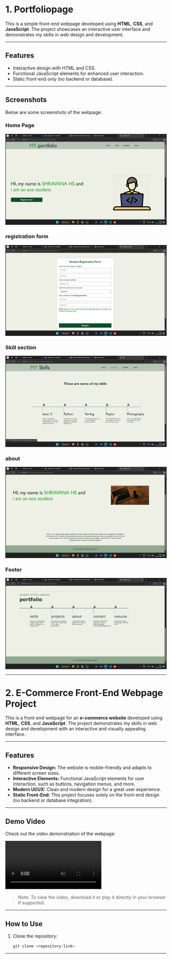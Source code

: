# 1. Portfoliopage

This is a simple front-end webpage developed using **HTML**, **CSS**, and **JavaScript**. The project showcases an interactive user interface and demonstrates my skills in web design and development.

---

## Features
- Interactive design with HTML and CSS.
- Functional JavaScript elements for enhanced user interaction.
- Static front-end only (no backend or database).

---

## Screenshots
Below are some screenshots of the webpage:

### Home Page
![Home Page](./screenshotsofpage/Screenshot%202024-11-24%20084040.png)

### registration form
![Section 1](./screenshotsofpage/Screenshot%202024-11-24%20084056.png)

### Skill section
![Section 2](./screenshotsofpage/Screenshot%202024-11-24%20084202.png)

### about
![Section 3](./screenshotsofpage/Screenshot%202024-11-24%20084229.png)

### Footer
![Footer](./screenshotsofpage/Screenshot%202024-11-24%20084243.png)

---
# 2. E-Commerce Front-End Webpage Project

This is a front-end webpage for an **e-commerce website** developed using **HTML**, **CSS**, and **JavaScript**. The project demonstrates my skills in web design and development with an interactive and visually appealing interface.

---

## Features
- **Responsive Design:** The website is mobile-friendly and adapts to different screen sizes.
- **Interactive Elements:** Functional JavaScript elements for user interaction, such as buttons, navigation menus, and more.
- **Modern UI/UX:** Clean and modern design for a great user experience.
- **Static Front-End:** This project focuses solely on the front-end design (no backend or database integration).

---

## Demo Video
Check out the video demonstration of the webpage:

![E-Commerce Webpage Video](./e%20commerce/Screen%20Recording%202024-11-24%20093519.mp4)

> Note: To view the video, download it or play it directly in your browser if supported.

---




## How to Use
1. Clone the repository:
   ```bash
   git clone <repository-link>

---
